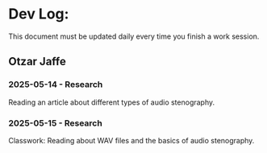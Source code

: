 # Dev Log:

This document must be updated daily every time you finish a work session.

## Otzar Jaffe

### 2025-05-14 - Research
Reading an article about different types of audio stenography.

### 2025-05-15 - Research
Classwork: Reading about WAV files and the basics of audio stenography.

